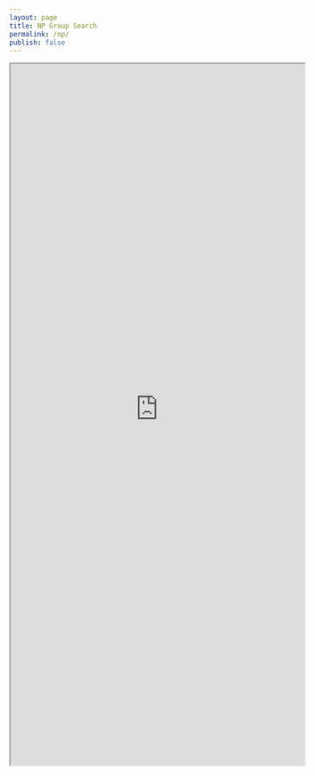 ```yaml
---
layout: page
title: NP Group Search
permalink: /np/
publish: false
---
```


<iframe src="https://northpointvineyard.ccbchurch.com/w_group_list.php" style="width:105%; height:90em;"></iframe>